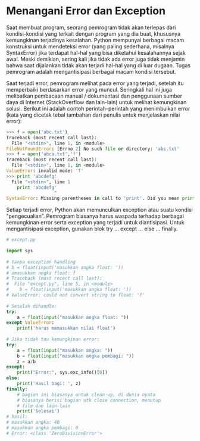 # Menangani Error dan Exception

  Saat membuat program, seorang pemrogram tidak akan terlepas dari kondisi-kondisi yang terkait dengan program yang dia buat, khususnya kemungkinan terjadinya kesalahan. Python mempunyai berbagai macam konstruksi untuk mendeteksi error (yang paling sederhana, misalnya SyntaxError) jika terdapat hal-hal yang bisa diketahui kesalahannya sejak awal. Meski demikian, sering kali jika tidak ada error juga tidak menjamin bahwa saat dijalankan tidak akan terjadi hal-hal yang di luar dugaan. Tugas pemrogram adalah mengantisipasi berbagai macam kondisi tersebut.

  Saat terjadi error, pemrogram melihat pada error yang terjadi, setelah itu memperbaiki berdasarkan error yang muncul. Seringkali hal ini juga melibatkan pembacaan manual / dokumentasi dan penggunaan sumber daya di Internet (StackOverflow dan lain-lain) untuk melihat kemungkinan solusi. Berikut ini adalah contoh perintah-perintah yang menimbulkan error (kata yang dicetak tebal tambahan dari penulis untuk menjelaskan nilai error):

```python
>>> f = open('abc.txt')
Traceback (most recent call last):
  File "<stdin>", line 1, in <module>
FileNotFoundError: [Errno 2] No such file or directory: 'abc.txt'
>>> f = open('abca.txt','f')
Traceback (most recent call last):
  File "<stdin>", line 1, in <module>
ValueError: invalid mode: 'f'
>>> print 'abcdefg'
  File "<stdin>", line 1
    print 'abcdefg'
                  ^
SyntaxError: Missing parentheses in call to 'print'. Did you mean print('abcdefg')?
```

  Setiap terjadi error, Python akan memunculkan exception atau suatu kondisi “pengecualian”. Pemrogram biasanya harus waspada terhadap berbagai kemungkinan error serta exception yang terjadi untuk diantisipasi. Untuk mengantisipasi exception, gunakan blok try … except … else … finally.

```python 
# except.py
 
import sys
 
# tanpa exception handling
# b = float(input('masukkan angka float: '))
# amasukkan angka float: f
# Traceback (most recent call last):
#  File "except.py", line 5, in <module>
#    b = float(input('masukkan angka float: '))
# ValueError: could not convert string to float: 'f'
 
# Setelah dihandle:
try:
    a = float(input("masukkan angka float: "))
except ValueError:
    print('harus memasukkan nilai float')
 
# Jika tidak tau kemungkinan error:
try:
    a = float(input("masukkan angka: "))
    b = float(input("masukkan angka pembagi: "))
    z = a/b
except:
    print("Error:", sys.exc_info()[0])
else:
    print('Hasil bagi: ', z)
finally:
    # bagian ini biasanya untuk clean-up, di dunia nyata 
    # biasanya berisi bagian utk close connection, menutup
    # file dan lain-lain
    print('Selesai')
# hasil:
# masukkan angka: 40
# masukkan angka pembagi: 0
# Error: <class 'ZeroDivisionError'>
```
